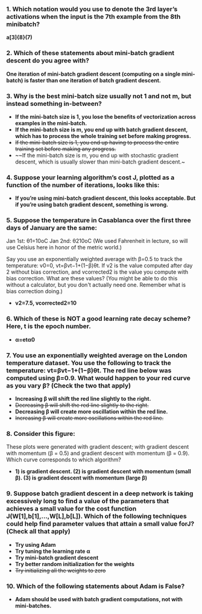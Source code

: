 ### 1. Which notation would you use to denote the 3rd layer’s activations when the input is the 7th example from the 8th minibatch?
**a[3]{8}(7)**

### 2. Which of these statements about mini-batch gradient descent do you agree with?
**One iteration of mini-batch gradient descent (computing on a single mini-batch) is faster than one iteration of batch gradient descent.**

### 3. Why is the best mini-batch size usually not 1 and not m, but instead something in-between?
* **If the mini-batch size is 1, you lose the benefits of vectorization across examples in the mini-batch.**
* **If the mini-batch size is m, you end up with batch gradient descent, which has to process the whole training set before making progress.**
* ~~If the mini-batch size is 1, you end up having to process the entire training set before making any progress.~~
* ~~If the mini-batch size is m, you end up with stochastic gradient descent, which is usually slower than mini-batch gradient descent.~

### 4. Suppose your learning algorithm’s cost J, plotted as a function of the number of iterations, looks like this:
* **If you’re using mini-batch gradient descent, this looks acceptable. But if you’re using batch gradient descent, something is wrong.**

### 5. Suppose the temperature in Casablanca over the first three days of January are the same:
Jan 1st: θ1=10oC
Jan 2nd: θ210oC
(We used Fahrenheit in lecture, so will use Celsius here in honor of the metric world.)

Say you use an exponentially weighted average with β=0.5 to track the temperature: v0=0, vt=βvt−1+(1−β)θt. If v2 is the value computed after day 2 without bias correction, and vcorrected2 is the value you compute with bias correction. What are these values? (You might be able to do this without a calculator, but you don't actually need one. Remember what is bias correction doing.)
* **v2=7.5, vcorrected2=10**

### 6. Which of these is NOT a good learning rate decay scheme? Here, t is the epoch number.
* **α=etα0**

### 7. You use an exponentially weighted average on the London temperature dataset. You use the following to track the temperature: vt=βvt−1+(1−β)θt. The red line below was computed using β=0.9. What would happen to your red curve as you vary β? (Check the two that apply)

* **Increasing β will shift the red line slightly to the right.**
* ~~Decreasing β will shift the red line slightly to the right.~~
* **Decreasing β will create more oscillation within the red line.**
* ~~Increasing β will create more oscillations within the red line.~~

### 8. Consider this figure:
These plots were generated with gradient descent; with gradient descent with momentum (β = 0.5) and gradient descent with momentum (β = 0.9). Which curve corresponds to which algorithm?
* **1) is gradient descent. (2) is gradient descent with momentum (small β). (3) is gradient descent with momentum (large β)**

### 9. Suppose batch gradient descent in a deep network is taking excessively long to find a value of the parameters that achieves a small value for the cost function J(W[1],b[1],...,W[L],b[L]). Which of the following techniques could help find parameter values that attain a small value forJ? (Check all that apply)

* **Try using Adam**
* **Try tuning the learning rate α**
* **Try mini-batch gradient descent**
* **Try better random initialization for the weights**
* ~~Try initializing all the weights to zero~~

### 10. Which of the following statements about Adam is False?
* **Adam should be used with batch gradient computations, not with mini-batches.**
